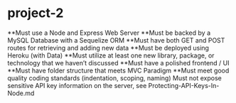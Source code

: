 # project-2
**Must use a Node and Express Web Server
**Must be backed by a MySQL Database with a Sequelize ORM
**Must have both GET and POST routes for retrieving and adding new data
**Must be deployed using Heroku (with Data)
**Must utilize at least one new library, package, or technology that we haven’t discussed
**Must have a polished frontend / UI
**Must have folder structure that meets MVC Paradigm
**Must meet good quality coding standards (indentation, scoping, naming)
 Must not expose sensitive API key information on the server, see Protecting-API-Keys-In-Node.md
